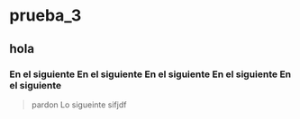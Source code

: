 # prueba_3
## hola
### En el siguiente En el siguiente En el siguiente En el siguiente En el siguiente

> pardon
Lo sigueinte sifjdf